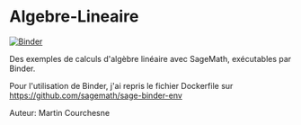 # Algebre-Lineaire

[![Binder](https://mybinder.org/badge_logo.svg)](https://mybinder.org/v2/gh/courchesne/Algebre-Lineaire/master)
 
 Des exemples de calculs d'algèbre linéaire avec SageMath, exécutables par Binder. 
 
 Pour l'utilisation de Binder, j'ai repris le fichier Dockerfile sur https://github.com/sagemath/sage-binder-env
 
 Auteur: Martin Courchesne
